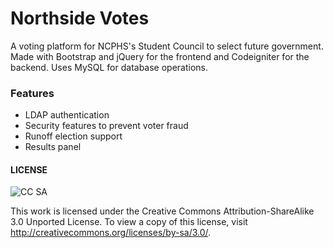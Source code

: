 Northside Votes
===============

A voting platform for NCPHS's Student Council to select future government. Made with Bootstrap and jQuery for the frontend and Codeigniter for the backend. Uses MySQL for database operations.

### Features

* LDAP authentication
* Security features to prevent voter fraud
* Runoff election support
* Results panel

#### LICENSE

![CC SA](http://i.creativecommons.org/l/by-sa/3.0/88x31.png)

This work is licensed under the Creative Commons Attribution-ShareAlike 3.0 Unported License. To view a copy of this license, visit http://creativecommons.org/licenses/by-sa/3.0/.
